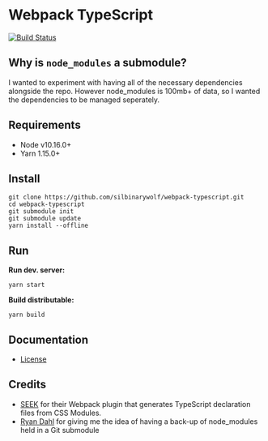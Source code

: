 # Webpack TypeScript

[![Build Status](https://travis-ci.org/silbinarywolf/webpack-typescript.svg?branch=master)](https://travis-ci.org/silbinarywolf/webpack-typescript)

## Why is `node_modules` a submodule?
I wanted to experiment with having all of the necessary dependencies alongside the repo. However node_modules is 100mb+ of data, so I wanted the dependencies to be managed seperately.

## Requirements

* Node v10.16.0+
* Yarn 1.15.0+

## Install

```
git clone https://github.com/silbinarywolf/webpack-typescript.git
cd webpack-typescript
git submodule init
git submodule update
yarn install --offline
```

## Run

**Run dev. server:**
```
yarn start
```

**Build distributable:**
```
yarn build
```

## Documentation

* [License](LICENSE.md)

## Credits

* [SEEK](https://github.com/seek-oss/css-modules-typescript-loader) for their Webpack plugin that generates TypeScript declaration files from CSS Modules.
* [Ryan Dahl](https://github.com/denoland/deno) for giving me the idea of having a back-up of node_modules held in a Git submodule
